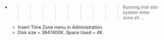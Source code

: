 * >>>>>>>>> Running inst-std-system-time-zone.sh ...
  * Insert Time Zone menu in Administration.
  * Disk size = 3947400K. Space Used = 4K.
